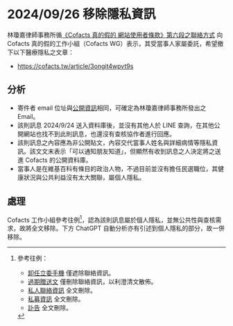 # 2024/09/26 移除隱私資訊

林瓊嘉律師事務所循[《Cofacts 真的假的 網站使用者條款》第六段之聯絡方式](https://github.com/cofacts/rumors-site/blob/master/LEGAL.md#%E5%85%AD%E8%81%AF%E7%B5%A1%E6%96%B9%E5%BC%8F)
向 Cofacts 真的假的工作小組（Cofacts WG）表示，其受當事人家屬委託，希望撤下以下醫療隱私之文章：
- https://cofacts.tw/article/3ongit4wpvt9s

## 分析
- 寄件者 email 位址與[公開資訊](https://taiwanlii.ccu.edu.tw/p/405-1153-2561,c85.php?Lang=zh-tw#:~:text=%E7%8F%BE%E8%81%B7%EF%BC%9A-,%E6%9E%97%E7%93%8A%E5%98%89%E5%BE%8B%E5%B8%AB%E4%BA%8B%E5%8B%99%E6%89%80,-%E8%B2%A0%E8%B2%AC%E4%BA%BA)相同，可確定為林瓊嘉律師事務所發出之 Email。
- 該則訊息 2024/9/24 送入資料庫後，並沒有其他人於 LINE 查詢，在其他公開網站也找不到此則訊息，也還沒有查核協作者進行回應。
- 該則訊息之內容應為非公開貼文，內容交代當事人姓名與詳細病情等隱私資訊。該文文末表示「可以通知朋友知道」，但顯然有收到訊息之人決定將之送進 Cofacts 的公開資料庫。
- 當事人是在維基百科有條目的政治人物，不過目前並沒有擔任民選職位，其健康狀況與公共利益沒有太大關聯，屬個人隱私。

## 處理
Cofacts 工作小組參考往例[^ref]，認為該則訊息屬於個人隱私，並無公共性與查核需求，故將全文移除。下方 ChatGPT 自動分析亦有引述到個人隱私的部分，故一併移除。

[^ref]: 參考往例：
    - [卸任立委手機](https://github.com/cofacts/takedowns/blob/fb1e73d7871f27a9c642a9ab6d0c0070d9040749/2022/0217-privacy.md) 僅遮除聯絡資訊。
    - [過期贈送文](https://github.com/cofacts/takedowns/blob/master/2020/0904-privacy.md) 僅刪除聯絡資訊，以利澄清文散佈。
    - [私人聯絡資訊](https://github.com/cofacts/takedowns/blob/master/2020/0610-privacy.md) 全文刪除。
    - [私募資訊](https://github.com/cofacts/takedowns/blob/master/2024/0220-sensitive-info.md) 全文刪除。
    - [訃告](https://github.com/cofacts/takedowns/blob/master/2023/1123-privacy.md) 全文刪除。
